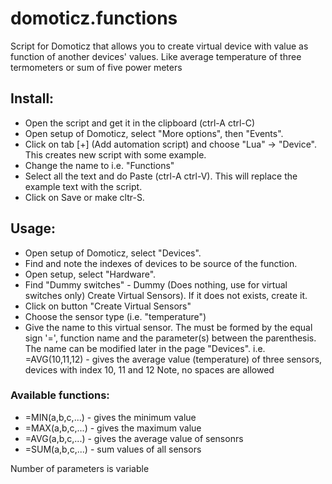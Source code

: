 # domoticz.functions
Script for Domoticz that allows you to create virtual device with value as function of another devices' values.
Like average temperature of three termometers or sum of five power meters

<h2>Install:</h2>
<ul>
  <li>Open the script and get it in the clipboard (ctrl-A ctrl-C)</li>
  <li>Open setup of Domoticz, select "More options", then "Events".</li>
  <li>Click on tab [+] (Add automation script) and choose "Lua" -> "Device".
    This creates new script with some example.</li>
  <li>Change the name to i.e. "Functions"</li>
<li>Select all the text and do Paste (ctrl-A ctrl-V). This will replace the example text with the script.</li>
  <li>Click on Save or make cltr-S.</li>
</ul>  

<h2>Usage:</h2>
<ul>
  <li>Open setup of Domoticz, select "Devices".</li>
<li>Find and note the indexes of devices to be source of the function.</li>
<li>Open setup, select "Hardware".</li>
<li>Find "Dummy switches"  - Dummy (Does nothing, use for virtual switches only) Create Virtual Sensors). If it does not exists, create it.</li>
<li>Click on button "Create Virtual Sensors"</li>
<li>Choose the sensor type (i.e. "temperature")</li>
<li>Give the name to this virtual sensor. The must be formed by the equal sign '=', function name and the parameter(s) between the parenthesis. The name can be modified later in the page "Devices".
i.e. =AVG(10,11,12) - gives the average value (temperature) of three sensors, devices with index 10, 11 and 12
Note, no spaces are allowed</li>
</ul>
<h3>Available functions:</h3>
<ul>
<li>=MIN(a,b,c,...) - gives the minimum value</li>
<li>=MAX(a,b,c,...) - gives the maximum value</li>
<li>=AVG(a,b,c,...) - gives the average value of sensonrs</li>
<li>=SUM(a,b,c,...) - sum values of all sensors</li>
</ul>
Number of parameters is variable
